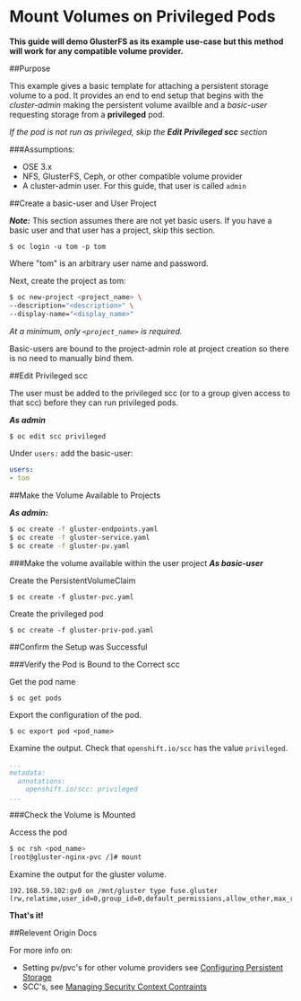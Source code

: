 # Mount Volumes on Privileged Pods

**This guide will demo GlusterFS as its example use-case but this method will work for any compatible volume provider.**

##Purpose

This example gives a basic template for attaching a persistent storage volume to a pod. It provides an end to end setup that begins with the _cluster-admin_ making the persistent volume availble and a _basic-user_ requesting storage from a **privileged** pod.

_If the pod is not run as privileged, skip the **Edit Privileged scc** section_

###Assumptions:

* OSE 3.x
* NFS, GlusterFS, Ceph, or other compatible volume provider
* A cluster-admin user.  For this guide, that user is called `admin`

##Create a basic-user and User Project

_**Note:**_ This section assumes there are not yet basic users.  If you have a basic user and that user has a project, skip this section.

`$ oc login -u tom -p tom`
    
   Where "tom" is an arbitrary user name and password. 
   
   Next, create the project as tom:
   
```bash
$ oc new-project <project_name> \
--description="<description>" \
--display-name="<display_name>"
```
   
   _At a minimum, only `<project_name>` is required._

   Basic-users are bound to the project-admin role at project creation so there is no need to manually bind them.

##Edit Privileged scc

The user must be added to the privileged scc (or to a group given access to that scc) before they can run privileged pods.

_**As admin**_

```bash
$ oc edit scc privileged
```
Under `users:` add the basic-user:

```yaml
users:
- tom
```

##Make the Volume Available to Projects

_**As admin:**_

```bash
$ oc create -f gluster-endpoints.yaml
$ oc create -f gluster-service.yaml
$ oc create -f gluster-pv.yaml
```
###Make the volume available within the user project
_**As basic-user**_

Create the PersistentVolumeClaim

`$ oc create -f gluster-pvc.yaml`

Create the privileged pod

`$ oc create -f gluster-priv-pod.yaml`


##Confirm the Setup was Successful

###Verify the Pod is Bound to the Correct scc

Get the pod name

`$ oc get pods`

Export the configuration of the pod.

`$ oc export pod <pod_name>`

Examine the output. Check that `openshift.io/scc` has the value `privileged`.

```yaml
...
metadata:
  annotations:
    openshift.io/scc: privileged
...
```

###Check the Volume is Mounted

Access the pod

```bash
$ oc rsh <pod_name>
[root@gluster-nginx-pvc /]# mount
```

Examine the output for the gluster volume.
    
    192.168.59.102:gv0 on /mnt/gluster type fuse.gluster (rw,relatime,user_id=0,group_id=0,default_permissions,allow_other,max_read=131072)


**That's it!**

##Relevent Origin Docs

For more info on:

* Setting pv/pvc's for other volume providers see [Configuring Persistent Storage](https://docs.openshift.org/latest/install_config/persistent_storage/index.html)
* SCC's, see [Managing Security Context Contraints](https://docs.openshift.org/latest/admin_guide/manage_scc.html)

